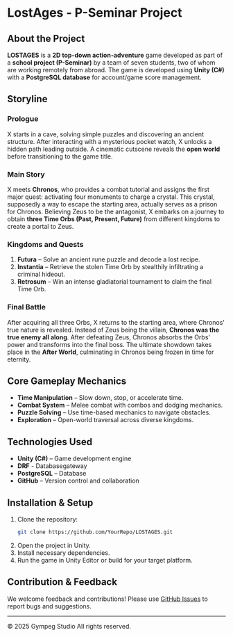 # LostAges - P-Seminar Project

## About the Project
**LOSTAGES** is a **2D top-down action-adventure** game developed as part of a **school project (P-Seminar)** by a team of seven students, two of whom are working remotely from abroad. The game is developed using **Unity (C#)** with a **PostgreSQL database** for account/game score management.

## Storyline
### Prologue
X starts in a cave, solving simple puzzles and discovering an ancient structure. After interacting with a mysterious pocket watch, X unlocks a hidden path leading outside. A cinematic cutscene reveals the **open world** before transitioning to the game title.

### Main Story
X meets **Chronos**, who provides a combat tutorial and assigns the first major quest: activating four monuments to charge a crystal. This crystal, supposedly a way to escape the starting area, actually serves as a prison for Chronos. Believing Zeus to be the antagonist, X embarks on a journey to obtain **three Time Orbs (Past, Present, Future)** from different kingdoms to create a portal to Zeus.

### Kingdoms and Quests
1. **Futura** – Solve an ancient rune puzzle and decode a lost recipe.
2. **Instantia** – Retrieve the stolen Time Orb by stealthily infiltrating a criminal hideout.
3. **Retrosum** – Win an intense gladiatorial tournament to claim the final Time Orb.

### Final Battle
After acquiring all three Orbs, X returns to the starting area, where Chronos' true nature is revealed. Instead of Zeus being the villain, **Chronos was the true enemy all along**. After defeating Zeus, Chronos absorbs the Orbs' power and transforms into the final boss. The ultimate showdown takes place in the **After World**, culminating in Chronos being frozen in time for eternity.

## Core Gameplay Mechanics
- **Time Manipulation** – Slow down, stop, or accelerate time.
- **Combat System** – Melee combat with combos and dodging mechanics.
- **Puzzle Solving** – Use time-based mechanics to navigate obstacles.
- **Exploration** – Open-world traversal across diverse kingdoms.

## Technologies Used
- **Unity (C#)** – Game development engine
- **DRF** - Databasegateway
- **PostgreSQL** – Database
- **GitHub** – Version control and collaboration

## Installation & Setup
1. Clone the repository:
   ```sh
   git clone https://github.com/YourRepo/LOSTAGES.git
   ```
2. Open the project in Unity.
3. Install necessary dependencies.
4. Run the game in Unity Editor or build for your target platform.

## Contribution & Feedback
We welcome feedback and contributions! Please use [GitHub Issues](https://github.com/YourRepo/LOSTAGES/issues) to report bugs and suggestions.

---
© 2025 Gympeg Studio All rights reserved.
